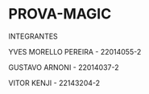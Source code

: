 # PROVA-MAGIC


INTEGRANTES

YVES MORELLO PEREIRA - 22014055-2

GUSTAVO ARNONI - 22014037-2

VITOR KENJI - 22143204-2
